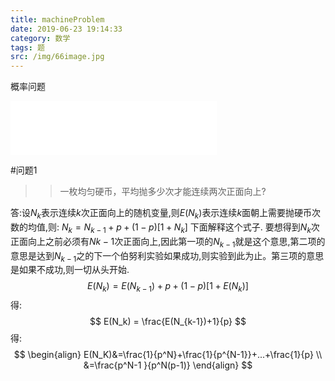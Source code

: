```yaml
---
title: machineProblem
date: 2019-06-23 19:14:33
category: 数学
tags: 题
src: /img/66image.jpg
---
```


概率问题
<!--more-->

<iframe type="music" frameborder="no" border="0" marginwidth="0" marginheight="0" width=330 height=86 src="//music.163.com/outchain/player?type=2&id=464607112&auto=1&height=66"></iframe>

#问题1
>>一枚均匀硬币，平均抛多少次才能连续两次正面向上?

答:设$N_k$表示连续$k$次正面向上的随机变量,则$E(N_k)$表示连续$k$面朝上需要抛硬币次数的均值,则:
$N_k=N_{k-1}+p+(1-p)[1+N_k]$
下面解释这个式子.
要想得到$N_k$次正面向上之前必须有$N{k-1}$次正面向上,因此第一项的$N_{k-1}$就是这个意思,第二项的意思是达到$N_{k-1}$之的下一个伯努利实验如果成功,则实验到此为止。第三项的意思是如果不成功,则一切从头开始.
$$E(N_k)=E(N_{k-1})+p+(1-p)[1+E(N_k)]$$
得:
$$
E(N_k) = \frac{E(N_{k-1})+1}{p}
$$
得:
$$
\begin{align}
E(N_K)&=\frac{1}{p^N}+\frac{1}{p^{N-1}}+...+\frac{1}{p} \\
&=\frac{p^N-1 }{p^N(p-1)}
\end{align}
$$